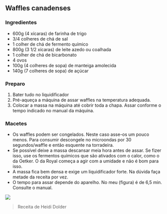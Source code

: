 ## Waffles canadenses 

### Ingredientes
* 600g (4 xícaras) de farinha de trigo
* 3/4 colheres de chá de sal
* 1 colher de chá de fermento químico
* 800g (3 1/2 xícaras) de leite azedo ou coalhada
* 1 colher de chá de bicarbonato
* 4 ovos
* 100g (4 colheres de sopa) de manteiga amolecida
* 140g (7 colheres de sopa) de açúcar

### Preparo
1. Bater tudo no liquidificador
2. Pré-aqueça a máquina de assar waffles na temperatura adequada.
3. Colocar a massa na máquina até cobrir toda a chapa. Assar conforme o tempo indicado no manual da máquina.

### Macetes
* Os waffles podem ser congelados. Neste caso asse-os um pouco menos. Para consumir descongele no microondas por 30 segundos/waffle e então esquente na torradeira.
* Se possível deixe a massa descansar meia hora antes de assar. Se fizer isso, use os fermentos químicos que são ativados com o calor, como o da Oetker. O da Royal começa a agir com a umidade e não é bom para isso.
* A massa fica bem densa e exige um liquidificador forte. Na dúvida faça metade da receita por vez.
* O tempo para assar depende do aparelho. No meu (figura) é de 6,5 min. Consulte o manual.

![](figs/waffleira.png)

> Receita de Heidi Dolder
